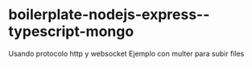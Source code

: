 # boilerplate-nodejs-express--typescript-mongo

Usando protocolo http y websocket
Ejemplo con multer para subir files
